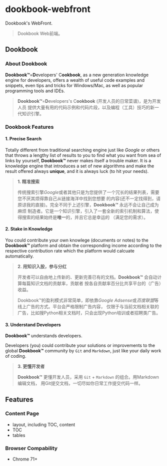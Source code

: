 # dookbook-webfront

Dookbook's WebFront.

> Dookbook Web前端。

## Dookbook

### About Dookbook

**Dookbook&trade;**=**D**evelopers' C**ookbook**, as a new generation knowledge engine for developers, offers a wealth of useful code examples and snippets, even tips and tricks for Windows/Mac, as well as popular programming tools and IDEs.

> **Dookbook&trade;**=**D**evelopers's C**ookbook** (开发人员的日常菜谱)，是为开发人员
> 提供大量有用的代码示例和代码片段，以及编程（工具）技巧的新一代知识引擎。

### Dookbook Features

#### 1. Precise Search

Totally different from traditional searching engine just like *Google* or others that
throws a lengthy list of results to you to find what you want from sea of links by yourself,
**Dookbook&trade;** never makes itself a trouble maker. It is a knowledge engine that
introduces a set of new algorithms and make the result offered always **unique**, and it is
always luck (to hit your needs).

> **1. 精准搜索**
>
> 传统搜索引擎*Google*或者其他只是为您提供了一个冗长的结果列表，需要您不厌其烦得靠自己从链接海洋中找到您想要
> 的内容(还不一定找得到，请原谅我的直接)。完全不同于上述引擎，**Dookbook&trade;** 永远不会让自己成为麻烦
> 制造者。它是一个知识引擎，引入了一套全新的索引机制和算法，使得搜索的结果始终是**唯一**的，并且它总是幸运的
> （满足您的需求）。

#### 2. Stake in Knowledge

You could contribute your own knowlege (documents or notes) to the **Dookbook&trade;**
platform and obtain the corresponding income according to the respective contribution rate
which the platform would calcuate automatically.

> **2. 用知识入股，参与分红**
>
> 开发者可以自由地上传新的、更新完善已有的文档。**Dookbook&trade;** 会自动计算每篇知识文档的贡献率，贡献者
> 按各自贡献率百分比共享平台的（广告）收益。
>
> Dookbook&trade;的盈利模式非常简单，即依靠*Google Adsense*或*百度联盟*等线上广告的方式。平台会严格限制广告内容，
> 仅限于与当前文档相关联的广告，比如搜Python相关文档时，只会出现Python培训或者招聘类广告。

#### 3. Understand Developers

**Dookbook&trade;** understands developers.

Developers (you) could contribute your
solutions or improvements to the global **Dookbook&trade;** community by `Git` and `Markdown`, just like your daily work of coding.

> **3. 更懂开发者**
>
> **Dookbook&trade;** 更懂开发人员，采用 `Git` + `Markdown` 的组合。用Markdown编辑文档，
> 用Git提交文档，一切尽如你日常工作提交代码一样。

## Features

### Content Page

* layout, including TOC, content
* TOC
* tables

### Browser Compability

* Chrome 71+
